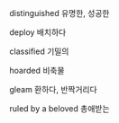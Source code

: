 ﻿distinguished
유명한, 성공한

deploy
배치하다

classified
기밀의

hoarded
비축물

gleam 
환하다, 반짝거리다

ruled by a beloved 
총애받는